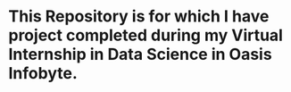 # This Repository is for which I have project completed during my Virtual Internship in Data Science in Oasis Infobyte.
